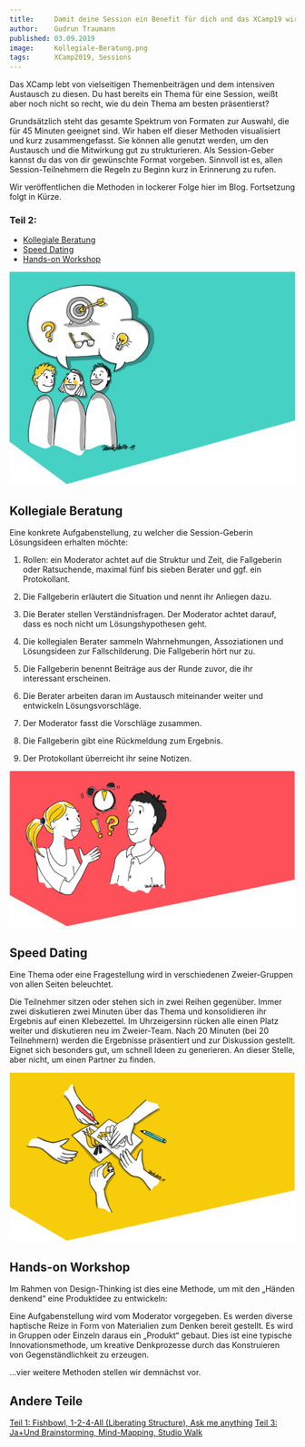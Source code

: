 ```yaml
---
title:     Damit deine Session ein Benefit für dich und das XCamp19 wird (Teil 2)
author:    Gudrun Traumann
published: 03.09.2019
image:     Kollegiale-Beratung.png
tags:      XCamp2019, Sessions
---
```


Das XCamp lebt von vielseitigen Themenbeiträgen und dem intensiven Austausch zu diesen. Du hast bereits ein Thema für
eine Session, weißt aber noch nicht so recht, wie du dein Thema am besten präsentierst?

Grundsätzlich steht das gesamte Spektrum von Formaten zur Auswahl, die für 45 Minuten geeignet sind. Wir haben elf
dieser Methoden visualisiert und kurz zusammengefasst. Sie können alle genutzt werden, um den Austausch und die
Mitwirkung gut zu strukturieren. Als Session-Geber kannst du das von dir gewünschte Format vorgeben. Sinnvoll ist es,
allen Session-Teilnehmern die Regeln zu Beginn kurz in Erinnerung zu rufen.

Wir veröffentlichen die Methoden in lockerer Folge hier im Blog. Fortsetzung folgt in Kürze.

<!--snip-->

### Teil 2:

- [Kollegiale Beratung](#kollegiale-beratung)
- [Speed Dating](#speed-dating)
- [Hands-on Workshop](hands-on-workshop)


<a name="kollegiale-beratung"></a>
![Kollegiale Beratung](Kollegiale-Beratung.png)

## Kollegiale Beratung
Eine konkrete Aufgabenstellung, zu welcher die Session-Geberin Lösungsideen erhalten möchte:

1. Rollen: ein Moderator achtet auf die Struktur und Zeit, die Fallgeberin oder Ratsuchende, maximal fünf bis sieben Berater und ggf. ein Protokollant.

2. Die Fallgeberin erläutert die Situation und nennt ihr Anliegen dazu.

3. Die Berater stellen Verständnisfragen. Der Moderator achtet darauf, dass es noch nicht um Lösungshypothesen geht.

4. Die kollegialen Berater sammeln Wahrnehmungen, Assoziationen und Lösungsideen zur Fallschilderung. Die Fallgeberin hört nur zu.

5. Die Fallgeberin benennt Beiträge aus der Runde zuvor, die ihr interessant erscheinen.

6. Die Berater arbeiten daran im Austausch miteinander weiter und entwickeln Lösungsvorschläge.

7. Der Moderator fasst die Vorschläge zusammen.

8. Die Fallgeberin gibt eine Rückmeldung zum Ergebnis.

9. Der Protokollant überreicht ihr seine Notizen.

<a name="speed-dating"></a>
![Speed Dating](Speed-Dating.png)

## Speed Dating
Eine Thema oder eine Fragestellung wird in verschiedenen Zweier-Gruppen von allen Seiten beleuchtet.

Die Teilnehmer sitzen oder stehen sich in zwei Reihen gegenüber.
Immer zwei diskutieren zwei Minuten über das Thema und konsolidieren ihr Ergebnis auf einen Klebezettel.
Im Uhrzeigersinn rücken alle einen Platz weiter und diskutieren neu im Zweier-Team.
Nach 20 Minuten (bei 20 Teilnehmern) werden die Ergebnisse präsentiert und zur Diskussion gestellt.
Eignet sich besonders gut, um schnell Ideen zu generieren. An dieser Stelle, aber nicht, um einen Partner zu finden.

<a name="hands-on-workshop"></a>
![Hands-on Workshop](Hands-on-Workshop.png)

## Hands-on Workshop
Im Rahmen von Design-Thinking ist dies eine Methode, um mit den „Händen denkend“ eine Produktidee zu entwickeln:

Eine Aufgabenstellung wird vom Moderator vorgegeben.
Es werden diverse haptische Reize in Form von Materialien zum Denken bereit gestellt.
Es wird in Gruppen oder Einzeln daraus ein „Produkt“ gebaut.
Dies ist eine typische Innovationsmethode, um kreative Denkprozesse durch das Konstruieren von Gegenständlichkeit zu erzeugen.

…vier weitere Methoden stellen wir demnächst vor.

## Andere Teile

[Teil 1: Fishbowl, 1-2-4-All (Liberating Structure), Ask me anything](blog/2019-09-09-damit-deine-session-ein-benefit-fuer-dich-und-das-xcamp19-wird-2)
[Teil 3: Ja+Und Brainstorming, Mind-Mapping, Studio Walk](blog/2019-09-09-damit-deine-session-ein-benefit-fuer-dich-und-das-xcamp19-wird-3)
